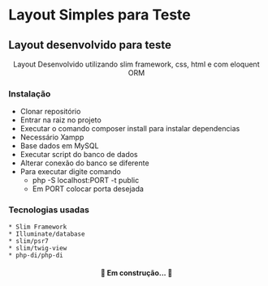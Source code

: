 # Layout Simples para Teste
## Layout desenvolvido para teste
<p align="center">Layout Desenvolvido utilizando slim framework, css, html e com eloquent ORM</p>

### Instalação

<!-- ts -->
 * Clonar repositório
 * Entrar na raiz no projeto
 * Executar o comando composer install para instalar dependencias
 * Necessário Xampp
 * Base dados em MySQL
 * Executar script do banco de dados
 * Alterar conexão do banco se diferente
 * Para executar digite comando
    - php -S localhost:PORT -t public
    * Em PORT colocar porta desejada
 <!-- te -->

### Tecnologias usadas
    * Slim Framework
    * Illuminate/database
    * slim/psr7
    * slim/twig-view
    * php-di/php-di

<h4 align="center"> 
	🚧 Em construção...  🚧
</h4>